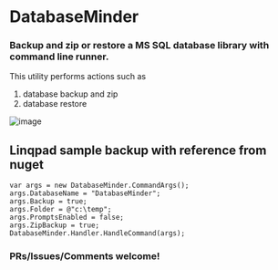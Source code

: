 # DatabaseMinder

### Backup and zip or restore a MS SQL database library with command line runner.


This utility performs actions such as

1. database backup and zip
2. database restore
 
![image](https://cloud.githubusercontent.com/assets/662868/15823597/f85229f4-2c2d-11e6-9dd9-84b7c4be07cb.png)


## Linqpad sample backup with reference from nuget

    var args = new DatabaseMinder.CommandArgs();
	args.DatabaseName = "DatabaseMinder";
	args.Backup = true;
	args.Folder = @"c:\temp";
	args.PromptsEnabled = false;
	args.ZipBackup = true;
	DatabaseMinder.Handler.HandleCommand(args);

### PRs/Issues/Comments welcome!